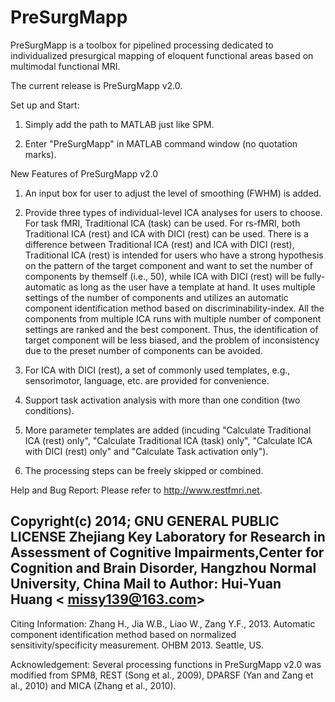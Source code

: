 # PreSurgMapp
PreSurgMapp is a toolbox for pipelined processing dedicated to individualized presurgical mapping of eloquent functional areas based on multimodal functional MRI.

The current release is PreSurgMapp v2.0.

Set up and Start:
1. Simply add the path to MATLAB just like SPM.

2. Enter "PreSurgMapp" in MATLAB command window (no quotation marks).

New Features of PreSurgMapp v2.0

1. An input box for user to adjust the level of smoothing (FWHM) is added.

2. Provide three types of individual-level ICA analyses for users to choose. For task fMRI, Traditional ICA (task) can be used. For rs-fMRI, both Traditional ICA (rest) and ICA with DICI (rest) can be used. There is a difference between Traditional ICA (rest) and ICA with DICI (rest), Traditional ICA (rest) is intended for users who have a strong hypothesis on the pattern of the target component and want to set the number of components by themself (i.e., 50), while ICA with DICI (rest) will be fully-automatic as long as the user have a template at hand. It uses multiple settings of the number of components and utilizes an automatic component identification method based on discriminability-index. All the components from multiple ICA runs with multiple number of component settings are ranked and the best component. Thus, the identification of target component will be less biased, and the problem of inconsistency due to the preset number of components can be avoided. 

3. For ICA with DICI (rest), a set of commonly used templates, e.g., sensorimotor, language, etc. are provided for convenience. 
4. Support task activation analysis with more than one condition (two conditions).

5. More parameter templates are added (incuding  "Calculate Traditional ICA (rest) only",  "Calculate Traditional ICA (task) only", "Calculate ICA with DICI (rest) only" and  "Calculate Task activation only").

6. The processing steps can be freely skipped or combined.	

Help and Bug Report:
Please refer to http://www.restfmri.net.

Copyright(c) 2014; GNU GENERAL PUBLIC LICENSE
Zhejiang Key Laboratory for Research in Assessment of Cognitive Impairments,Center for Cognition and Brain Disorder, Hangzhou Normal University, China
Mail to Author:  Hui-Yuan Huang < missy139@163.com>
-----------------------------------------------------------
Citing Information:
Zhang H., Jia W.B., Liao W., Zang Y.F., 2013. Automatic component identification method based on normalized sensitivity/specificity measurement. OHBM 2013. Seattle, US.

Acknowledgement:
Several processing functions in PreSurgMapp v2.0 was modified from SPM8, REST (Song et al., 2009), DPARSF (Yan and Zang et al., 2010) and MICA (Zhang et al., 2010).


